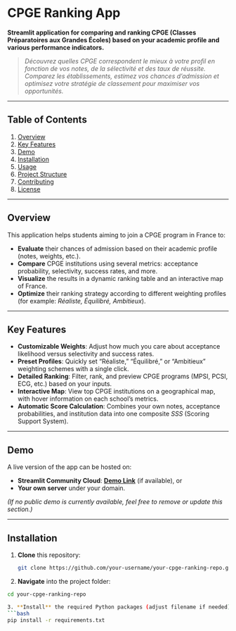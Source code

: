 # CPGE Ranking App

**Streamlit application for comparing and ranking CPGE (Classes Préparatoires aux Grandes Écoles) based on your academic profile and various performance indicators.**

> *Découvrez quelles CPGE correspondent le mieux à votre profil en fonction de vos notes, de la sélectivité et des taux de réussite. Comparez les établissements, estimez vos chances d’admission et optimisez votre stratégie de classement pour maximiser vos opportunités.*

---

## Table of Contents
1. [Overview](#overview)
2. [Key Features](#key-features)
3. [Demo](#demo)
4. [Installation](#installation)
5. [Usage](#usage)
6. [Project Structure](#project-structure)
7. [Contributing](#contributing)
8. [License](#license)

---

## Overview

This application helps students aiming to join a CPGE program in France to:
- **Evaluate** their chances of admission based on their academic profile (notes, weights, etc.).
- **Compare** CPGE institutions using several metrics: acceptance probability, selectivity, success rates, and more.
- **Visualize** the results in a dynamic ranking table and an interactive map of France.
- **Optimize** their ranking strategy according to different weighting profiles (for example: *Réaliste, Équilibré, Ambitieux*).

---

## Key Features

- **Customizable Weights**: Adjust how much you care about acceptance likelihood versus selectivity and success rates.
- **Preset Profiles**: Quickly set “Réaliste,” “Équilibré,” or “Ambitieux” weighting schemes with a single click.
- **Detailed Ranking**: Filter, rank, and preview CPGE programs (MPSI, PCSI, ECG, etc.) based on your inputs.
- **Interactive Map**: View top CPGE institutions on a geographical map, with hover information on each school’s metrics.
- **Automatic Score Calculation**: Combines your own notes, acceptance probabilities, and institution data into one composite *SSS* (Scoring Support System).

---

## Demo

A live version of the app can be hosted on:
- **Streamlit Community Cloud**: [**Demo Link**](https://streamlit.io/cloud) (if available), or
- **Your own server** under your domain.

*(If no public demo is currently available, feel free to remove or update this section.)*

---

## Installation

1. **Clone** this repository:
   ```bash
   git clone https://github.com/your-username/your-cpge-ranking-repo.git

2. **Navigate** into the project folder:
  ```bash
cd your-cpge-ranking-repo

3. **Install** the required Python packages (adjust filename if needed):
  ```bash
pip install -r requirements.txt


